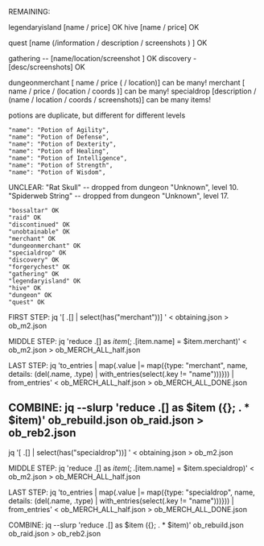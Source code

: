 REMAINING:

legendaryisland [name / price] OK
hive [name / price] OK

quest [name (/information / description / screenshots ) ] OK

gathering -- [name/location/screenshot ] OK
discovery - [desc/screenshots] OK

dungeonmerchant [ name / price ( / location)] can be many!
merchant [ name / price / (location / coords )] can be many!
specialdrop [description / (name / location / coords / screenshots)] can be many items!


potions are duplicate, but different for different levels

    "name": "Potion of Agility",
    "name": "Potion of Defense",
    "name": "Potion of Dexterity",
    "name": "Potion of Healing",
    "name": "Potion of Intelligence",
    "name": "Potion of Strength",
    "name": "Potion of Wisdom",

UNCLEAR:
    "Rat Skull" -- dropped from dungeon "Unknown", level 10.
    "Spiderweb String" -- dropped from dungeon "Unknown", level 17.


    "bossaltar" OK
    "raid" OK
    "discontinued" OK
    "unobtainable" OK
    "merchant" OK
    "dungeonmerchant" OK
    "specialdrop" OK
    "discovery" OK
    "forgerychest" OK
    "gathering" OK
    "legendaryisland" OK
    "hive" OK
    "dungeon" OK
    "quest" OK

FIRST STEP:
jq '[ .[] | select(has("merchant"))] ' < obtaining.json  > ob_m2.json

MIDDLE STEP:
jq 'reduce .[] as $item ({}; .[$item.name] = $item.merchant)' <  ob_m2.json > ob_MERCH_ALL_half.json

LAST STEP:
jq 'to_entries | map(.value |= map({type: "merchant", name, details: (del(.name, .type) | with_entries(select(.key != "name")))})) | from_entries' < ob_MERCH_ALL_half.json  > ob_MERCH_ALL_DONE.json

COMBINE:
jq --slurp 'reduce .[] as $item ({}; . * $item)'  ob_rebuild.json ob_raid.json > ob_reb2.json
----
jq '[ .[] | select(has("specialdrop"))] ' < obtaining.json  > ob_m2.json

MIDDLE STEP:
jq 'reduce .[] as $item ({}; .[$item.name] = $item.specialdrop)' <  ob_m2.json > ob_MERCH_ALL_half.json

LAST STEP:
jq 'to_entries | map(.value |= map({type: "specialdrop", name, details: (del(.name, .type) | with_entries(select(.key != "name")))})) | from_entries' < ob_MERCH_ALL_half.json  > ob_MERCH_ALL_DONE.json

COMBINE:
jq --slurp 'reduce .[] as $item ({}; . * $item)'  ob_rebuild.json ob_raid.json > ob_reb2.json
